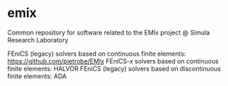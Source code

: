 # emix
Common repository for software related to the EMIx project @ Simula Research Laboratory 

FEniCS (legacy) solvers based on continuous finite elements: https://github.com/pietrobe/EMIx
FEniCS-x solvers based on continuous finite elements: HALVOR
FEniCS (legacy) solvers based on discontinuous finite elements: ADA
